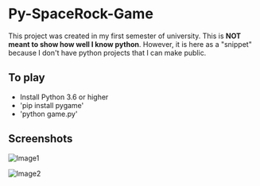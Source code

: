 # Py-SpaceRock-Game

This project was created in my first semester of university. This is **NOT meant to show how well I know python**. However, it is here as a "snippet" because I don't have python projects that I can make public.

## To play

- Install Python 3.6 or higher
- 'pip install pygame'
- 'python game.py'

## Screenshots

![Image1](https://res.cloudinary.com/dwwoxasih/image/upload/v1599422379/pygame1_zjkn0v.png)

![Image2](https://res.cloudinary.com/dwwoxasih/image/upload/v1599422379/pygame2_zufevu.png)
